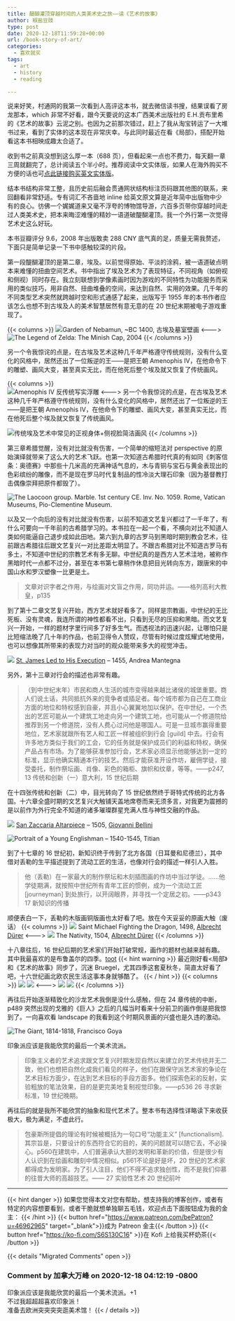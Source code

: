 ```yaml
---
title: 醍醐灌顶穿越时间的人类美术史之旅——读《艺术的故事》
author: 椒盐豆豉
type: post
date: 2020-12-18T11:59:28+00:00
url: /book-story-of-art/
categories:
  - 喜欢就买
tags:
  - art
  - history
  - reading

---
```

说来好笑，村通网的我第一次看到人高评这本书，就去微信读书搜，结果误看了房龙那本，which 非常不好看，跟今天要说的这本广西美术出版社的 E.H.贡布里希的《艺术的故事》云泥之别。也因为之前那次错过，赶上了我从淘宝转运了一大堆书过来，看到了实体的这本现在非常庆幸。与此同时最近在看《局部》，搭配开始看这本书相映成趣太合适了。

收到书之前真没想到这么厚一本（688 页），但看起来一点也不费力，每天翻一章三周就翻完了，总计阅读五个半小时。推荐阅读中文实体版，如果人在海外购买不方便的话也可[点此链接购买英文实体版](https://amzn.to/3s3wY48)。

结本书结构非常工整，且历史前后融会贯通网状结构标注页码跟其他图的联系，来回翻看非常舒适。专有词汇不吝啬地 inline 给英文原文算是近年简中出版物中少有的良心。彷佛一个娓娓道来又毫不浮夸的博物馆导游，六百多页带你穿越时间走过人类美术史，把本来晦涩难懂的精妙一语道破醍醐灌顶。我一个外行第一次觉得艺术史这么好玩。

本书豆瓣评分 9.6，2008 年出版敢卖 288 CNY 底气真的足，质量无需我赘述，下面只是简单记录一下书中感触较深的片段。

第一段醍醐灌顶的是第二章，埃及。以前觉得原始、平淡的涂鸦，被一语道破点明本来难懂的扭曲空间艺术。书中指出了埃及艺术为了表现特征，不同视角（如俯视和侧视）同时存在。我立刻联想到学像素画时因为游戏的不同特性为功能服务而采用的类似技巧，用非自然、扭曲堆叠的空间，来达到自然、实用的效果。几千年的不同类型艺术突然就跨越时空和形式通感了起来，出版写于 1955 年的本书作者应该怎么也想不到古埃及人的美术智慧居然有意无意的在 20 世纪末期被电子游戏重现了。

{{< columns >}}
![Garden of Nebamun, ~BC 1400, 古埃及墓室壁画](https://media.douchi.space/douchi/media_attachments/files/110/454/967/822/717/287/original/2485d4b5b5863468.png)
<--->
![The Legend of Zelda: The Minish Cap, 2004](https://media.douchi.space/douchi/media_attachments/files/110/454/968/513/705/752/original/10ee3689eebcff3f.png)
{{< /columns >}}    

另一个令我惊诧的点是，在古埃及艺术这种几千年严格遵守传统规则，没有什么变化的风格中，居然还出了一位叛逆的王——是把王朝 Amenophis IV，在他命令下的雕塑、画风大变，甚至真实无比，而在他死后整个埃及就又恢复了传统画风。

{{< columns >}}  
![Amenophis IV 反传统写实浮雕](https://media.douchi.space/douchi/media_attachments/files/110/454/969/217/330/196/original/61fb4c2083d5db38.png)
<--->
另一个令我惊诧的点是，在古埃及艺术这种几千年严格遵守传统规则，没有什么变化的风格中，居然还出了一位叛逆的王——是把王朝 Amenophis IV，在他命令下的雕塑、画风大变，甚至真实无比，而在他死后整个埃及就又恢复了传统画风。

![传统埃及艺术中常见的正视身体+侧视脸简洁画风](https://blog.douchi.space/wp-content/uploads/2020/12/Screen-Shot-2020-12-18-at-2.35.16-AM.png)
{{< /columns >}}  

第三章希腊觉醒，没有对比就没有伤害，一个简单的缩短法对 perspective 的原始演绎就带来了这么大的艺术飞跃。也第一次知道古希腊时代真的有如同《刺客信条：奥德赛》中那些十几米高的充满神话气息的，木与青铜与宝石与黄金表现出的色彩缤纷的雕像，而不是现在罗马时代复制品的性冷淡大理石印象（因为基督教打击偶像崇拜把原件都毁了）。

![The Laocoon group. Marble. 1st century CE. Inv. No. 1059. Rome, Vatican Museums, Pio-Clementine Museum.](https://media.douchi.space/douchi/media_attachments/files/110/454/971/387/198/040/original/19baf038730dc34d.png)

以及又一个向后的没有对比就没有伤害，以前不知道文艺复兴都过了一千年了，有什么可要向一千年前的古希腊学习的。本书拉在一起一个看，不横向对比不知道人类如何能逼自己退步成如此田地。第六到九章的古罗马到黑暗时期到教会艺术，往前跟古希腊往后跟文艺复兴一对比差距太明显了。不跟古希腊对比不知道古罗马有多土，不知道中世纪的宗教艺术有多无聊。中世纪真的是西方人艺术洼地，被称作黑暗时代一点都不过分，甚至在本书第七章稍作休息把目光转向东方，跟唐宋的中国山水和罗汉塑像一比更是土。

> 文章对识字者之作用，与绘画对文盲之作用，同功并运。——格列高利大教皇，p135
> 

到了第十二章文艺复兴开始，西方艺术就好看多了。同样是宗教画，中世纪的无比死板、没有灵魂，我连所谓的神性都看不出，只看到无尽的压抑和黑暗。而文艺复兴一开始，一样的题材字里行间多了好多生气。而透视法的迅速兴起，让哪怕只是比短缩法晚了几十年的作品，也前卫得令人赞叹，尽管有时候过度炫耀式地使用，也可以想像其所带来的表现力对当时的观众能带来多大的视觉冲击。


![](https://media.douchi.space/douchi/media_attachments/files/110/454/972/027/183/236/original/be7cf8143f7b70ca.png)
[St. James Led to His Execution](https://en.wikipedia.org/wiki/St._James_Led_to_His_Execution) – 1455, Andrea Mantegna

另外，第十三章对行会的描述也非常有趣。

> （到中世纪末年）市民和商人生活的城市变得越来越比诸侯的城堡重要。商人们说土话，共同抵抗外来的竞争者或插足者。每个城市都为自己在工商业方面的地位和特权感到自豪，并且小心翼翼地加以保护。在中世纪，一个杰出的艺匠可能从一个建筑工地走向另一个建筑工地，也可能从一个修道院给推荐到另一个修道院，没有人费心过问他是哪国人。可是一旦城市赢得重要地位，艺术家就跟所有艺人和工匠一样被组织到行会 [guild] 中去。行会有许多地方类似于我们的工会，它的任务就是保护成员们的利益和特权，确保产品占有市场。为了能够获准参加行会，艺术家必须显示他能够达到一定的标准，显示他确实精通本行的技艺。然后才能获准开设作坊，雇佣学徒，接受委托，制作祭坛画、肖像、彩色的箱柜、旗帜和纹章，等等。——p247, 13 传统和创新（一）意大利，15 世纪后期
> 

在十四张传统和创新（二）中，目光转向了 15 世纪依然终于哥特式传统的北方各国。十六章全盛时期的文艺复兴大触铺天盖地席卷而来无须多言，对我更为震撼的是以前作为外行完全不知道的诸多璀璨群星充满人性与神性交融的作品。

![](https://media.douchi.space/douchi/media_attachments/files/110/454/973/377/462/984/original/9ea91677d73c2683.png)
[San Zaccaria Altarpiece](https://www.tallengestore.com/products/san-zaccaria-altarpiece-art-by-giovanni-bellini-large-art-prints) – 1505, [Giovanni Bellini](https://en.wikipedia.org/wiki/Giovanni_Bellini)

![Portrait of a Young Englishman – 1540-1545, Titian](https://upload.wikimedia.org/wikipedia/commons/4/44/Titian_-_The_Young_Englishman_-_WGA22953.jpg)

到了十七章的 16 世纪初，新知识终于传到了北方各国（日耳曼和尼德兰），其中借对丢勒的生平描述提到了流动工匠的生活，也像对行会的描述一样引人入胜。

> 他（丢勒）在一家最大的制作祭坛和木刻插图画的作坊中当过学徒。……他学徒期满，就按照中世纪所有青年工匠的惯例，成为一个流动工匠 [journeyman] 到处旅行，以开阔眼界，并寻找一个定居之初。——p343 17 新知识的传播
> 

顺便表白一下，丢勒的木版画铜版画也太好看了吧。放在今天妥妥的原画大触（废话）
{{< columns >}}
![](https://media.douchi.space/douchi/media_attachments/files/110/454/974/013/379/524/original/3de89bbd4e3e8cee.png)
Saint Michael Fighting the Dragon, 1498, [Albrecht Dürer](https://www.nga.gov/collection/artist-info.1256.html)
<--->
![](https://media.douchi.space/douchi/media_attachments/files/110/454/975/242/164/046/original/5b3790c2bcc02837.png)
The Nativity, 1504, [Albrecht Dürer](https://www.nga.gov/content/ngaweb/collection/artist-info.1256.html)
{{< /columns >}}

十八章往后，16 世纪后期的艺术家们开始打破常规，画作的题材也越来越有趣。其中我最喜欢的是布鲁盖尔的四季。[toot](https://douchi.space/web/@mtfront/105392897947393085)
{{< hint warning >}}
最近刚好看<局部》和《艺术的故事》同步了，沉迷 Bruegel，尤其四季这套夏秋冬，简直太好看了吧，十六世纪画北欧农民生活这事本身就够酷了。
{{< / hint >}}
{{< columns >}}
![](https://media.douchi.space/douchi/media_attachments/files/105/392/882/467/955/381/original/9887601dd99838f3.png)
![](https://media.douchi.space/douchi/media_attachments/files/105/392/885/701/427/015/original/76825fec0c2ff1ed.png)
<--->
![](https://media.douchi.space/douchi/media_attachments/files/105/392/884/540/796/479/original/6ad2f43390893e24.png)
![](https://media.douchi.space/douchi/media_attachments/files/105/392/892/086/717/763/original/f5f33be67744ebe2.png)
{{< /columns >}}

再往后开始逐渐精致化的沙龙艺术我倒是没什么感触，但在 24 章传统的中断，p489 突然出现的戈雅的《巨人》之后的几幅当时看来十分前卫的画作倒是把我惊到了。一向喜欢看 landscape 的我看到这个时期风景画的兴盛也是久违的激动。

![The Giant, 1814-1818, Francisco Goya](https://upload.wikimedia.org/wikipedia/commons/9/97/Coloso_de_Goya_%28estampa%29_cropped.jpg)

印象派应该是我能欣赏的最后一个美术流派。

> 印象主义者的艺术追求跟文艺复兴时期发现自然以来建立的艺术传统并无二致，他们也想把自然化成我们看见的样子，他们在跟保守派艺术家的争论在艺术目标方面少，在达到艺术目标的手段方面多。他们探索色彩的反射，实验粗放的笔法效果，目的是更完美地复制视觉印象。——p536 26 寻求新标准，19 世纪晚期。
> 

再往后的就是我所不能欣赏的抽象和现代艺术了。整本书有选择性详略读下来收获极大，极为满足，不虚此行。

> 包豪斯所提倡的理论有时候被概括为一句口号“功能主义” [functionalism]. 其宗旨是，只要设计的东西符合它的目的，美的问题就可以随它去，不必操心。p560在建筑中，人们普遍承认大胆的发明和革新的价值，但是很少有人认识到在绘画和雕刻中情况相似。p561不论是好是坏，20 世纪的艺术家都得成为发明家。为了引人注目，他们不得不追求独创性，而不是我们仰慕的往昔大师的高超技艺。—— 27 实验性艺术 20 世纪前叶
>

---
{{< hint danger >}}
如果您觉得本文对您有帮助，想支持我的博客创作，或者有特定的内容想要看到，或者干脆就想单独聊五毛钱，欢迎点击下面按钮成为我的金主：
{{< /hint >}}
{{< button href="https://www.patreon.com/bePatron?u=46962965" target="_blank">}}成为 Patreon 金主{{< /button >}}
{{< button href="https://ko-fi.com/S6S130C16" >}}在 Kofi 上给我买杯奶茶{{< /button >}}

{{< details "Migrated Comments" open >}}
### Comment by 加拿大万峰 on 2020-12-18 04:12:19 -0800
印象派应该是我能欣赏的最后一个美术流派。+1  
不过我超超超喜欢印象派！  
准备去欧洲突突突突逛美术馆！
{{< / details >}}